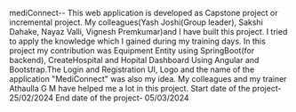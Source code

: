 mediConnect-- This web application is developed as Capstone project or incremental project. My colleagues(Yash Joshi(Group leader), Sakshi Dahake, Nayaz Valli, Vignesh Premkumar)and I have built this project. 
I tried to apply the knowledge which I gained during my training days.
In this project my contribution was Equipment Entity using SpringBoot(for backend), CreateHospital and Hopital Dashboard Using Angular and Bootstrap.The Login and Registration UI, Logo and the name of the application "MediConnect" was also my idea. 
My colleagues and my trainer Athaulla G M have helped me a lot in this project.
Start date of the project- 25/02/2024
End date of the project- 05/03/2024

